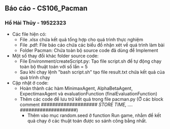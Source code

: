 ## Báo cáo - CS106_Pacman

### Hồ Hải Thủy - 19522323

- Các file hiện có:
  - File .xlsx chứa kết quả tổng hợp cho quá trình thực nghiệm
  - File .pdf: File báo cáo chứa các biểu đồ nhận xét về quá trình làm bài
  - Folder Pacman: Chứa toàn bộ source code đã dùng để Implement
- Một số thay đổi khác folder source code:
  - File Environment/createScript.py: Tạo file script.sh để tự động chạy toàn bộ thuật toán với số lần = 5
  - Sau khi chạy lệnh "bash script.sh" tạo file result.txt chứa kết quả của quá trình chạy
- Cập nhật ở code:
  - Hoàn thành các hàm MinimaxAgent, AlphaBetaAgent, ExpectimaxAgent và evaluationFunction (finalEvaluationFunction)
  - Thêm các code để lưu trữ kết quả trong file pacman.py (Ở các block comment *#################### STORE TIME, .... ####################*)
    - Thêm vào mục random.seed ở function Run game, nhằm để kết quả chạy ở các thuật toán được so sánh công bằng nhất.

